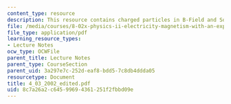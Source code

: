 ```yaml
---
content_type: resource
description: This resource contains charged particles in B-Field and Sources of B-Field.
file: /media/courses/8-02x-physics-ii-electricity-magnetism-with-an-experimental-focus-spring-2005/8c7a26a2c64599694361251f2fbbd09e_4_03_2002_edited.pdf
file_type: application/pdf
learning_resource_types:
- Lecture Notes
ocw_type: OCWFile
parent_title: Lecture Notes
parent_type: CourseSection
parent_uid: 3a297e7c-252d-eaf8-bdd5-7c8db4ddda05
resourcetype: Document
title: 4_03_2002_edited.pdf
uid: 8c7a26a2-c645-9969-4361-251f2fbbd09e
---
```

